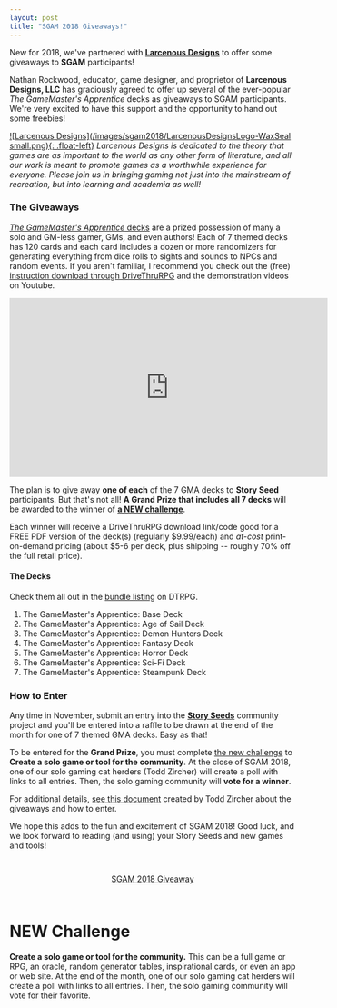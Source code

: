 ```yaml
---
layout: post
title: "SGAM 2018 Giveaways!"
---
```


New for 2018, we've partnered with [**Larcenous Designs**](https://www.larcenousdesigns.com/) to offer some giveaways to **SGAM** participants!

Nathan Rockwood, educator, game designer, and proprietor of **Larcenous Designs, LLC** has graciously agreed to offer up 
several of the ever-popular _The GameMaster's Apprentice_ decks as giveaways to SGAM participants. We're very 
excited to have this support and the opportunity to hand out some freebies!

[![Larcenous Designs](/images/sgam2018/LarcenousDesignsLogo-WaxSeal small.png){: .float-left}](https://www.larcenousdesigns.com/)
_Larcenous Designs is dedicated to the theory that games are as important to the world as any other form of 
literature, and all our work is meant to promote games as a worthwhile experience for everyone. Please join 
us in bringing gaming not just into the mainstream of recreation, but into learning and academia as well!_

### The Giveaways

[_The GameMaster's Apprentice_ decks](https://www.drivethrurpg.com/browse.php?keywords=The+GameMaster%27s+Apprentice&manufacturers_id=6395)
are a prized possession of many a solo and GM-less gamer, GMs, and even authors! Each of 7 themed decks has 120 cards and each card 
includes a dozen or more randomizers for generating everything from dice rolls to sights and sounds to NPCs 
and random events. If you aren't familiar, I recommend you check out the (free) 
[instruction download through DriveThruRPG](https://www.drivethrurpg.com/product/219478/The-GameMasters-Apprentice-Universal-Instruction-Cards?manufacturers_id=6395)
and the demonstration videos on Youtube.

<iframe width="560" height="315" src="https://www.youtube-nocookie.com/embed/BhFGWp_N2fk" frameborder="0" allow="accelerometer; autoplay; encrypted-media; gyroscope; picture-in-picture" allowfullscreen></iframe>


The plan is to give away **one of each** of the 7 GMA decks to **Story Seed** participants. But that's not all! 
**A Grand Prize that includes all 7 decks** will be awarded to the winner of [**a NEW challenge**](/sgam2018/#new-challenge).

Each winner will receive a DriveThruRPG download link/code good for a FREE PDF version of the deck(s) (regularly $9.99/each) and 
_at-cost_ print-on-demand pricing (about $5-6 per deck, plus shipping -- roughly 70% off the full retail price).

#### The Decks

Check them all out in the [bundle listing](https://www.drivethrurpg.com/product/222265/The-GameMasters-Apprentice-BUNDLE?manufacturers_id=6395) on DTRPG.

1. The GameMaster's Apprentice: Base Deck
2. The GameMaster's Apprentice: Age of Sail Deck
3. The GameMaster's Apprentice: Demon Hunters Deck
4. The GameMaster's Apprentice: Fantasy Deck
5. The GameMaster's Apprentice: Horror Deck
6. The GameMaster's Apprentice: Sci-Fi Deck
7. The GameMaster's Apprentice: Steampunk Deck


### How to Enter

Any time in November, submit an entry into the [**Story Seeds**](/sgam2018/#story-seeds) community project and you'll be entered 
into a raffle to be drawn at the end of the month for one of 7 themed GMA decks. Easy as that! 

To be entered for the **Grand Prize**, you must complete [the new challenge](/sgam2018/#new-challenge) to **Create a solo game or tool for the community**. 
At the close of SGAM 2018, one of our solo gaming cat herders (Todd Zircher) will create a poll with links
to all entries. Then, the solo gaming community will **vote for a winner**.

For additional details, [see this 
document](https://drive.google.com/file/d/1PSJvVreoOckwgBI64kItb1T8GkD8cdFP/view?usp=sharing) 
created by Todd Zircher about the giveaways and how to enter.

We hope this adds to the fun and excitement of SGAM 2018! Good luck, and we look forward to reading (and using) your 
Story Seeds and new games and tools!


<div style="text-align: center; padding: 2em;">
    <a href="https://drive.google.com/file/d/1PSJvVreoOckwgBI64kItb1T8GkD8cdFP/view?usp=sharing"
      style="cursor: pointer;"
      class="btn btn-large">
      <i class="icon icon-torsos-all"></i> SGAM 2018 Giveaway
    </a>
</div>

# NEW Challenge

**Create a solo game or tool for the community.** This can be a full game or RPG, an oracle,
random generator tables, inspirational cards, or even an app or web site. At the
end of the month, one of our solo gaming cat herders will create a poll with links
to all entries. Then, the solo gaming community will vote for their favorite.